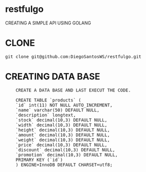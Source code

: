 # restfulgo
CREATING A SIMPLE API USING GOLANG

# CLONE
<pre>git clone git@github.com:DiegoSantosWS/restfulgo.git</pre>

# CREATING DATA BASE

<pre>
    CREATE A DATA BASE AND LAST EXECUT THE CODE.

    CREATE TABLE `products` (
    `id` int(11) NOT NULL AUTO_INCREMENT,
    `name` varchar(50) DEFAULT NULL,
    `description` longtext,
    `stock` decimal(10,3) DEFAULT NULL,
    `width` decimal(10,3) DEFAULT NULL,
    `height` decimal(10,3) DEFAULT NULL,
    `amount` decimal(10,3) DEFAULT NULL,
    `weight` decimal(10,3) DEFAULT NULL,
    `price` decimal(10,3) DEFAULT NULL,
    `discount` decimal(10,3) DEFAULT NULL,
    `promotion` decimal(10,3) DEFAULT NULL,
    PRIMARY KEY (`id`)
    ) ENGINE=InnoDB DEFAULT CHARSET=utf8;
</pre>